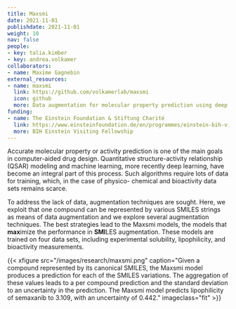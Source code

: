 ```yaml
---
title: Maxsmi
date: 2021-11-01
publishdate: 2021-11-01
weight: 10
nav: false
people:
- key: talia.kimber
- key: andrea.volkamer
collaborators:
- name: Maxime Gagnebin
external_resources:
- name: maxsmi
  link: https://github.com/volkamerlab/maxsmi
  icon: github
  more: Data augmentation for molecular property prediction using deep learning
funding:
- name: The Einstein Foundation & Stiftung Charité
  link: https://www.einsteinfoundation.de/en/programmes/einstein-bih-visiting-fellow/
  more: BIH Einstein Visiting Fellowship
---
```


Accurate molecular property or activity prediction is one of the main goals in computer-aided drug design. Quantitative structure-activity relationship (QSAR) modeling and machine learning, more recently deep learning, have become an integral part of this process. Such algorithms require lots of data for training, which, in the case of physico- chemical and bioactivity data sets remains scarce.

<!--more-->

To address the lack of data, augmentation techniques are sought. Here, we exploit that one compound can be represented by various SMILES strings as means of data augmentation and we explore several augmentation techniques. The best strategies lead to the Maxsmi models, the models that <b>max</b>imize the performance in <b>SMI</b>LES augmentation. These models are trained on four data sets, including experimental solubility, lipophilicity, and bioactivity measurements.


{{< xfigure src="/images/research/maxsmi.png" caption="Given a compound represented by its canonical SMILES, the Maxsmi model produces a prediction for each of the SMILES variations. The aggregation of these values leads to a per compound prediction and the standard deviation to an uncertainty in the prediction. The Maxsmi model predicts lipophilicity of semaxanib to 3.109, with an uncertainty of 0.442." imageclass="fit" >}}
